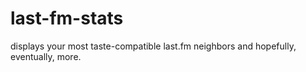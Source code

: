 last-fm-stats
=============

displays your most taste-compatible last.fm neighbors and hopefully, eventually, more.
